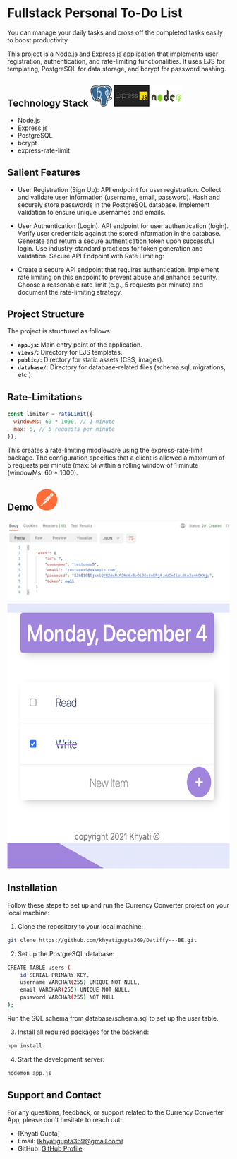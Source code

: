# Fullstack Personal To-Do List

You can manage your daily tasks and cross off the completed tasks easily to boost productivity.

This project is a Node.js and Express.js application that implements user registration, authentication, and rate-limiting functionalities. It uses EJS for templating, PostgreSQL for data storage, and bcrypt for password hashing.

## Technology Stack <img src='images/pg.png' width="48px" height = "48px" padding="10px"> <img src='images/express.png' width="80px" height = "48px" padding="10px"> <img src='images/nodejs.png' width="70px" height = "48px" padding="10px">

- Node.js 
- Express js
- PostgreSQL
- bcrypt
- express-rate-limit

## Salient Features
- User Registration (Sign Up):
API endpoint for user registration.
Collect and validate user information (username, email, password).
Hash and securely store passwords in the PostgreSQL database.
Implement validation to ensure unique usernames and emails.

- User Authentication (Login):
API endpoint for user authentication (login).
Verify user credentials against the stored information in the database.
Generate and return a secure authentication token upon successful login.
Use industry-standard practices for token generation and validation.
Secure API Endpoint with Rate Limiting:

- Create a secure API endpoint that requires authentication.
Implement rate limiting on this endpoint to prevent abuse and enhance security.
Choose a reasonable rate limit (e.g., 5 requests per minute) and document the rate-limiting strategy.

## Project Structure

The project is structured as follows:

- **`app.js`:** Main entry point of the application.
- **`views/`:** Directory for EJS templates.
- **`public/`:** Directory for static assets (CSS, images).
- **`database/`:** Directory for database-related files (schema.sql, migrations, etc.).

## Rate-Limitations

```javascript
const limiter = rateLimit({
  windowMs: 60 * 1000, // 1 minute
  max: 5, // 5 requests per minute
});
```
This creates a rate-limiting middleware using the express-rate-limit package. The configuration specifies that a client is allowed a maximum of 5 requests per minute (max: 5) within a rolling window of 1 minute (windowMs: 60 * 1000).


## Demo <img src='images/postman.png' width="48px" padding="10px">

<img src="images/demo2.png" alt="Image 2">

<img src="images/demo3.png" alt="Image 3" width="550px" height="600px">

## Installation

Follow these steps to set up and run the Currency Converter project on your local machine:

1. Clone the repository to your local machine:
```bash
git clone https://github.com/khyatigupta369/Datiffy---BE.git
```

2. Set up the PostgreSQL database:
```bash
CREATE TABLE users (
    id SERIAL PRIMARY KEY,
    username VARCHAR(255) UNIQUE NOT NULL,
    email VARCHAR(255) UNIQUE NOT NULL,
    password VARCHAR(255) NOT NULL
);
```

Run the SQL schema from database/schema.sql to set up the user table.

3. Install all required packages for the backend:
```bash
npm install
```

4. Start the development server:
```bash
nodemon app.js
```

## Support and Contact

For any questions, feedback, or support related to the Currency Converter App, please don't hesitate to reach out:

- [Khyati Gupta]
- Email: [khyatigupta369@gmail.com]
- GitHub: [GitHub Profile](https://github.com/khyatigupta369)
